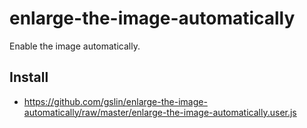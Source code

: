 # enlarge-the-image-automatically

Enable the image automatically.

## Install

* https://github.com/gslin/enlarge-the-image-automatically/raw/master/enlarge-the-image-automatically.user.js
